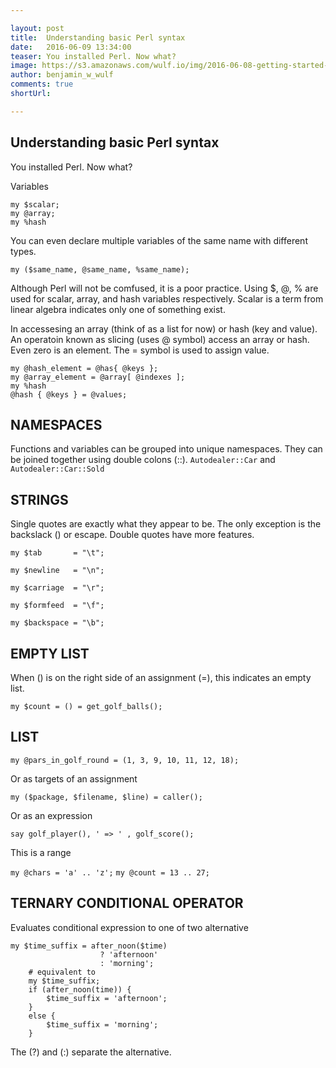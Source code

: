 ```yaml
---

layout: post
title:  Understanding basic Perl syntax
date:   2016-06-09 13:34:00
teaser: You installed Perl. Now what?
image: https://s3.amazonaws.com/wulf.io/img/2016-06-08-getting-started-with-perl.png
author: benjamin_w_wulf
comments: true
shortUrl:

---
```


Understanding basic Perl syntax
-------------------------------

You installed Perl. Now what?

Variables
```
my $scalar;
my @array;
my %hash
```

You can even declare multiple  variables of the same name with different types.

```
my ($same_name, @same_name, %same_name);
```

Although Perl will not be comfused, it is a poor practice. Using $, @, % are used for scalar, array, and hash variables respectively. Scalar is a term from linear algebra indicates only one of something exist. 

In accessesing an array (think of as a list for now) or hash (key and value). An operatoin known as slicing (uses @ symbol) access an array or hash. Even zero is an element. The = symbol is used to assign value.

```
my @hash_element = @has{ @keys };
my @array_element = @array[ @indexes ];
my %hash
@hash { @keys } = @values;
```

NAMESPACES
----------

Functions and variables can be grouped into unique namespaces. They can be joined together using double colons (::). ```Autodealer::Car``` and ```Autodealer::Car::Sold```

STRINGS
-------

Single quotes are exactly what they appear to be. The only exception is the backslack (\) or escape. Double quotes have more features.  

```my $tab       = "\t";``` 

```my $newline   = "\n";``` 

```my $carriage  = "\r";```

```my $formfeed  = "\f";```

```my $backspace = "\b";```

EMPTY LIST
----------

When () is on the right side of an assignment (=), this indicates an empty list.

```
my $count = () = get_golf_balls();
```

LIST
----

```
my @pars_in_golf_round = (1, 3, 9, 10, 11, 12, 18);
```

Or as targets of an assignment

```
my ($package, $filename, $line) = caller();
```

Or as an expression

```say golf_player(), ' => ' , golf_score();```

This is a range

```my @chars = 'a' .. 'z';```
```my @count = 13 .. 27;```

TERNARY CONDITIONAL OPERATOR
----------------------------

Evaluates conditional expression to one of two alternative

```
my $time_suffix = after_noon($time)
                    ? 'afternoon'
                    : 'morning';
    # equivalent to
    my $time_suffix;
    if (after_noon(time)) {
        $time_suffix = 'afternoon';
    }
    else {
        $time_suffix = 'morning';
    }
```

The (?) and (:) separate the alternative.


